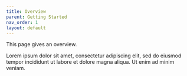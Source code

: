 ```yaml
---
title: Overview
parent: Getting Started
nav_order: 1
layout: default
---
```


This page gives an overview.

Lorem ipsum dolor sit amet, consectetur adipiscing elit, sed do eiusmod tempor incididunt ut labore et dolore magna aliqua. Ut enim ad minim veniam.


